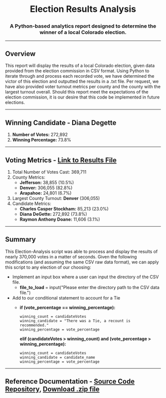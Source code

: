 # **<p align="center">Election Results Analysis</p>**

### **<p align="center">A Python-based analytics report designed to determine the winner of a local Colorado election.</p>**

---
## Overview
This report will display the results of a local Colorado election, given data provided from the election commission in CSV format. Using Python to iterate through and process each recorded vote, we have determined the victor of this election and outputted the results in a .txt file. Per request, we have also provided voter turnout metrics per county and the county with the largest turnout overall. Should this report meet the expectations of the election commission, it is our desire that this code be implemented in future elections.

---
## Winning Candidate - Diana Degette
1. **Number of Votes:** 272,892
2. **Winning Percentage:** 73.8%

---
## Voting Metrics - [Link to Results File](https://github.com/Jamesrx33/election-analysis/blob/1440b577eeec8f065f3e86996c23e9cee7551b7f/analysis/election_analysis.txt)

1. Total Number of Votes Cast: 369,711
2. County Metrics:
   * **Jefferson:** 38,855 (10.5%)
   * **Denver:** 306,055 (82.8%)
   * **Arapahoe:** 24,801 (6.7%)
3. Largest County Turnout: **Denver** (306,055)
4. Candidate Metrics:
   * **Charles Casper Stockham:** 85,213 (23.0%)
   * **Diana DeGette:** 272,892 (73.8%)
   * **Raymon Anthony Doane:** 11,606 (3.1%)

---
## Summary
This Election-Analysis script was able to process and display the results of nearly 370,000 votes in a matter of seconds. Given the following modifications (and assuming the same CSV raw data format), we can apply this script to any election of our choosing:
* Implement an input box where a user can input the directory of the CSV file.
   - **file_to_load** = input("Please enter the directory path to the CSV data file.")
* Add to our conditional statement to account for a Tie
   - **if (vote_percentage == winning_percentage):**
   
         winning_count = candidateVotes
         winning_candidate = "There was a Tie, a recount is recommended."
         winning_percentage = vote_percentage
     **elif (candidateVotes > winning_count) and (vote_percentage > winning_percentage):**
     
         winning_count = candidateVotes
         winning_candidate = candidate_name
         winning_percentage = vote_percentage


---
## Reference Documentation - [Source Code Repository](https://github.com/Jamesrx33/election-analysis), [Download .zip file](https://github.com/Jamesrx33/election-analysis/archive/refs/heads/main.zip)
